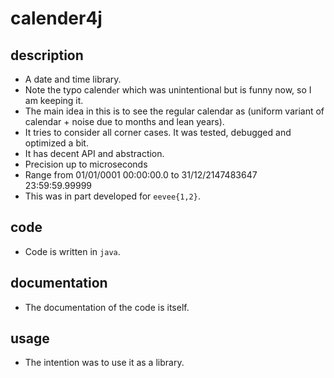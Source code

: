 # calender4j

## description
- A date and time library.
- Note the typo calend`e`r which was unintentional but is funny now, so I am keeping it.
- The main idea in this is to see the regular calendar as (uniform variant of calendar + noise due to months and lean years).
- It tries to consider all corner cases. It was tested, debugged and optimized a bit. 
- It has decent API and abstraction.
- Precision up to microseconds
- Range from 01/01/0001 00:00:00.0 to 31/12/2147483647 23:59:59.99999
- This was in part developed for `eevee{1,2}`.

## code
- Code is written in `java`.

## documentation
- The documentation of the code is itself.

## usage
- The intention was to use it as a library.

